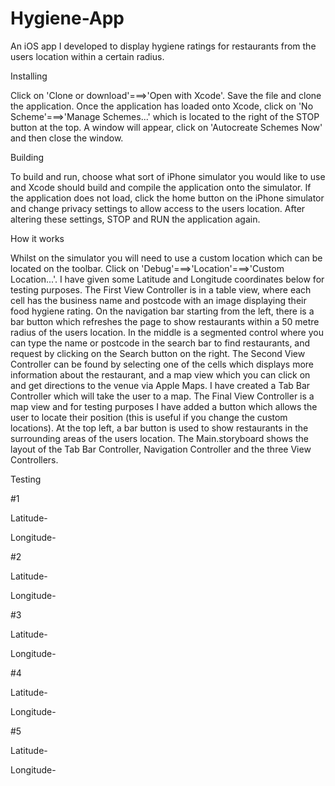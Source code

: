 # Hygiene-App
An iOS app I developed to display hygiene ratings for restaurants from the users location within a certain radius.

Installing

Click on 'Clone or download'===>'Open with Xcode'. Save the file and clone the application.
Once the application has loaded onto Xcode, click on 'No Scheme'===>'Manage Schemes...' which is located to the right of the STOP button at the top.
A window will appear, click on 'Autocreate Schemes Now' and then close the window.

Building

To build and run, choose what sort of iPhone simulator you would like to use and Xcode should build and compile the application onto the simulator.
If the application does not load, click the home button on the iPhone simulator and change privacy settings to allow access to the users location. After altering these settings, STOP and RUN the application again.

How it works

Whilst on the simulator you will need to use a custom location which can be located on the toolbar. Click on 'Debug'===>'Location'===>'Custom Location...'. I have given some Latitude and Longitude coordinates below for testing purposes.
The First View Controller is in a table view, where each cell has the business name and postcode with an image displaying their food hygiene rating. On the navigation bar starting from the left, there is a bar button which refreshes the page to show restaurants within a 50 metre radius of the users location. In the middle is a segmented control where you can type the name or postcode in the search bar to find restaurants, and request by clicking on the Search button on the right.
The Second View Controller can be found by selecting one of the cells which displays more information about the restaurant, and a map view which you can click on and get directions to the venue via Apple Maps.
I have created a Tab Bar Controller which will take the user to a map.
The Final View Controller is a map view and for testing purposes I have added a button which allows the user to locate their position (this is useful if you change the custom locations). At the top left, a bar button is used to show restaurants in the surrounding areas of the users location.
The Main.storyboard shows the layout of the Tab Bar Controller, Navigation Controller and the three View Controllers.

Testing

#1

Latitude-

Longitude-

#2

Latitude-

Longitude-

#3

Latitude-

Longitude-

#4

Latitude-

Longitude-

#5

Latitude-

Longitude-

